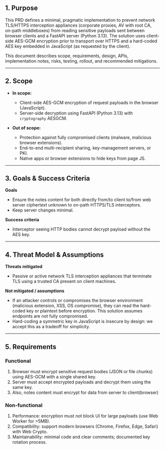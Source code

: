 ## 1. Purpose

This PRD defines a minimal, pragmatic implementation to prevent network TLS/HTTPS interception appliances (corporate proxies, AV with root CA, on-path middleboxes) from reading sensitive payloads sent between browser clients and a FastAPI server (Python 3.13). The solution uses client-side AES-GCM encryption prior to transport over HTTPS and a hard-coded AES key embedded in JavaScript (as requested by the client).

This document describes scope, requirements, design, APIs, implementation notes, risks, testing, rollout, and recommended mitigations.

---

## 2. Scope

* **In scope:**

  * Client-side AES-GCM encryption of request payloads in the browser (JavaScript).
  * Server-side decryption using FastAPI (Python 3.13) with `cryptography` AESGCM.

* **Out of scope:**

  * Protection against fully compromised clients (malware, malicious browser extensions).
  * End-to-end multi-recipient sharing, key-management servers, or PKI.
  * Native apps or browser extensions to hide keys from page JS.

---

## 3. Goals & Success Criteria

**Goals**

* Ensure the notes content for both directly from/to client to/from web server ciphertext unknown to on-path HTTPS/TLS interceptors.
* Keep server changes minimal.

**Success criteria**

* Interceptor seeing HTTP bodies cannot decrypt payload without the AES key.

---

## 4. Threat Model & Assumptions

**Threats mitigated**

* Passive or active network TLS interception appliances that terminate TLS using a trusted CA present on client machines.

**Not mitigated / assumptions**

* If an attacker controls or compromises the browser environment (malicious extension, XSS, OS compromise), they can read the hard-coded key or plaintext before encryption. This solution assumes endpoints are not fully compromised.
* Hard-coding a symmetric key in JavaScript is insecure by design: we accept this as a tradeoff for simplicity.

---

## 5. Requirements

### Functional

1. Browser must encrypt sensitive request bodies (JSON or file chunks) using AES-GCM with a single shared key.
2. Server must accept encrypted payloads and decrypt them using the same key.
3. Also, notes content must encrypt for data from server to client(browser)

### Non-functional

1. Performance: encryption must not block UI for large payloads (use Web Worker for >5MB).
2. Compatibility: support modern browsers (Chrome, Firefox, Edge, Safari) with Web Crypto.
3. Maintainability: minimal code and clear comments; documented key rotation process.
